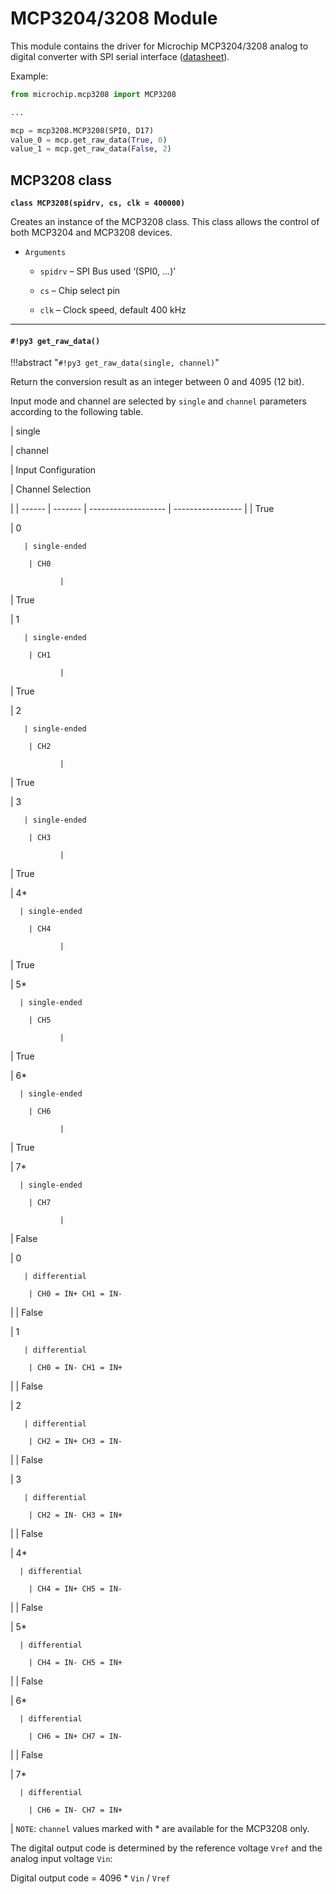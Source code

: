 # MCP3204/3208 Module

This module contains the driver for Microchip MCP3204/3208 analog to digital converter with
SPI serial interface ([datasheet](http://ww1.microchip.com/downloads/en/DeviceDoc/21298e.pdf)).

Example:

```py
from microchip.mcp3208 import MCP3208

...

mcp = mcp3208.MCP3208(SPI0, D17)
value_0 = mcp.get_raw_data(True, 0)
value_1 = mcp.get_raw_data(False, 2)
```

## MCP3208 class


**`class MCP3208(spidrv, cs, clk = 400000)`**

Creates an instance of the MCP3208 class. This class allows the control of both MCP3204 and MCP3208 devices.


* ```Arguments```

    
    * ```spidrv``` – SPI Bus used ‘(SPI0, …)’


    * ```cs``` – Chip select pin


    * ```clk``` – Clock speed, default 400 kHz



---
#### `#!py3 get_raw_data()`

!!!abstract "`#!py3 get_raw_data(single, channel)`"

Return the conversion result as an integer between 0 and 4095 (12 bit).

Input mode and channel are selected by ```single``` and ```channel``` parameters
according to the following table.

| single

 | channel

 | Input Configuration

 | Channel Selection

 |
| ------ | ------- | ------------------- | ----------------- |
| True

   | 0

       | single-ended

        | CH0

               |
| True

   | 1

       | single-ended

        | CH1

               |
| True

   | 2

       | single-ended

        | CH2

               |
| True

   | 3

       | single-ended

        | CH3

               |
| True

   | 4\*

      | single-ended

        | CH4

               |
| True

   | 5\*

      | single-ended

        | CH5

               |
| True

   | 6\*

      | single-ended

        | CH6

               |
| True

   | 7\*

      | single-ended

        | CH7

               |
| False

  | 0

       | differential

        | CH0 = IN+ CH1 = IN-

 |
| False

  | 1

       | differential

        | CH0 = IN- CH1 = IN+

 |
| False

  | 2

       | differential

        | CH2 = IN+ CH3 = IN-

 |
| False

  | 3

       | differential

        | CH2 = IN- CH3 = IN+

 |
| False

  | 4\*

      | differential

        | CH4 = IN+ CH5 = IN-

 |
| False

  | 5\*

      | differential

        | CH4 = IN- CH5 = IN+

 |
| False

  | 6\*

      | differential

        | CH6 = IN+ CH7 = IN-

 |
| False

  | 7\*

      | differential

        | CH6 = IN- CH7 = IN+

 |
```NOTE```: ```channel``` values marked with \* are available for the MCP3208 only.

The digital output code is determined by the reference voltage ```Vref``` and the analog input voltage ```Vin```:

Digital output code = 4096 \* ```Vin``` / ```Vref```
